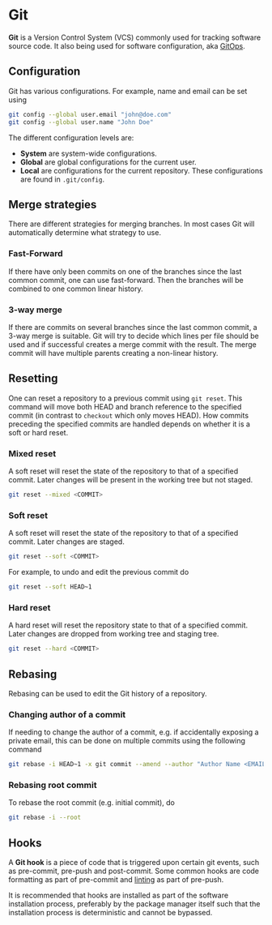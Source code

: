 # Git

**Git** is a Version Control System (VCS) commonly used for tracking software
source code. It also being used for software configuration, aka
[GitOps](./gitops.md).

## Configuration

Git has various configurations. For example, name and email can be set using

```sh
git config --global user.email "john@doe.com"
git config --global user.name "John Doe"
```

The different configuration levels are:

- **System** are system-wide configurations.
- **Global** are global configurations for the current user.
- **Local** are configurations for the current repository. These configurations
  are found in `.git/config`.

## Merge strategies

There are different strategies for merging branches. In most cases Git will
automatically determine what strategy to use.

### Fast-Forward

If there have only been commits on one of the branches since the last common
commit, one can use fast-forward. Then the branches will be combined to one
common linear history.

### 3-way merge

If there are commits on several branches since the last common commit, a 3-way
merge is suitable. Git will try to decide which lines per file should be used
and if successful creates a merge commit with the result. The merge commit will
have multiple parents creating a non-linear history.

## Resetting

One can reset a repository to a previous commit using `git reset`. This command
will move both HEAD and branch reference to the specified commit (in contrast to
`checkout` which only moves HEAD). How commits preceding the specified commits
are handled depends on whether it is a soft or hard reset.

### Mixed reset

A soft reset will reset the state of the repository to that of a specified
commit. Later changes will be present in the working tree but not staged.

```sh
git reset --mixed <COMMIT>
```

### Soft reset

A soft reset will reset the state of the repository to that of a specified
commit. Later changes are staged.

```sh
git reset --soft <COMMIT>
```

For example, to undo and edit the previous commit do

```sh
git reset --soft HEAD~1
```

### Hard reset

A hard reset will reset the repository state to that of a specified commit.
Later changes are dropped from working tree and staging tree.

```sh
git reset --hard <COMMIT>
```

## Rebasing

Rebasing can be used to edit the Git history of a repository.

### Changing author of a commit

If needing to change the author of a commit, e.g. if accidentally exposing a
private email, this can be done on multiple commits using the following command

```sh
git rebase -i HEAD~1 -x git commit --amend --author "Author Name <EMAIL>" --no-edit
```

### Rebasing root commit

To rebase the root commit (e.g. initial commit), do

```sh
git rebase -i --root
```

## Hooks

A **Git hook** is a piece of code that is triggered upon certain git events,
such as pre-commit, pre-push and post-commit. Some common hooks are code
formatting as part of pre-commit and
[linting](../development/static_code_analysis.md) as part of pre-push.

It is recommended that hooks are installed as part of the software installation
process, preferably by the package manager itself such that the installation
process is deterministic and cannot be bypassed.
